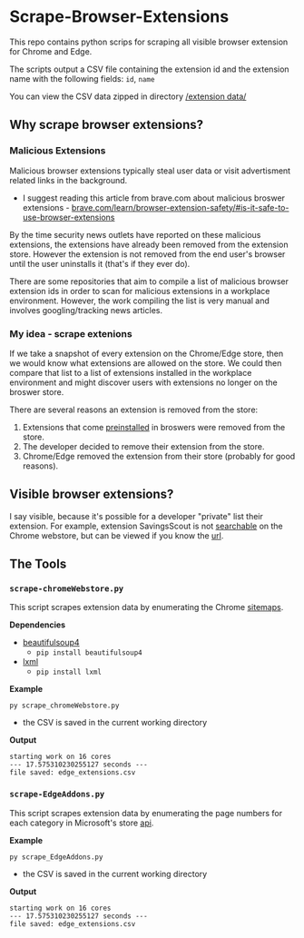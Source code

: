 # Scrape-Browser-Extensions

This repo contains python scrips for scraping all visible browser extension for Chrome and Edge.

The scripts output a CSV file containing the extension id and the extension name with the following fields:
`id`, `name`

You can view the CSV data zipped in directory [/extension data/](https://github.com/adamcysec/Scrape-Browser-Extensions/tree/main/extension%20data)

## Why scrape browser extensions?

### Malicious Extensions

Malicious browser extensions typically steal user data or visit advertisment related links in the background. 

  - I suggest reading this article from brave.com about malicious broswer extensions - [brave.com/learn/browser-extension-safety/#is-it-safe-to-use-browser-extensions](https://brave.com/learn/browser-extension-safety/#is-it-safe-to-use-browser-extensions)

By the time security news outlets have reported on these malicious extensions, the extensions have already been removed from the extension store. However the extension is not removed from the end user's browser until the user uninstalls it (that's if they ever do).

There are some repositories that aim to compile a list of malicious browser extension ids in order to scan for malicious extensions in a workplace environment. However, the work compiling the list is very manual and involves googling/tracking news articles.

### My idea - scrape extenions

If we take a snapshot of every extension on the Chrome/Edge store, then we would know what extensions are allowed on the store. We could then compare that list to a list of extensions installed in the workplace environment and might discover users with extensions no longer on the broswer store. 

There are several reasons an extension is removed from the store:

  1. Extensions that come [preinstalled](https://www.jamieweb.net/info/chrome-extension-ids/) in broswers were removed from the store.
  2. The developer decided to remove their extension from the store.
  3. Chrome/Edge removed the extension from their store (probably for good reasons).

## Visible browser extensions?

I say visible, because it's possible for a developer "private" list their extension. For example, extension SavingsScout is not [searchable](https://chrome.google.com/webstore/search/savingsscout) on the Chrome webstore, but can be viewed if you know the [url](https://chrome.google.com/webstore/detail/savingsscout/ipapbnjifmmdopiipnckioandaniimbf).



## The Tools

### `scrape-chromeWebstore.py`

This script scrapes extension data by enumerating the Chrome [sitemaps](https://chrome.google.com/webstore/sitemap).

**Dependencies**
- [beautifulsoup4](https://pypi.org/project/beautifulsoup4/)
  - `pip install beautifulsoup4`
- [lxml](https://pypi.org/project/lxml/)
  - `pip install lxml`

**Example**

`py scrape_chromeWebstore.py`

- the CSV is saved in the current working directory

**Output**

```
starting work on 16 cores
--- 17.575310230255127 seconds ---
file saved: edge_extensions.csv
```

### `scrape-EdgeAddons.py`

This script scrapes extension data by enumerating the page numbers for each category in Microsoft's store [api](https://microsoftedge.microsoft.com/addons/getfilteredextensions/Productivity?noItems=24&pgNo=1&IncludeExtensionDetailsFields=true).

**Example**

`py scrape_EdgeAddons.py`

- the CSV is saved in the current working directory

**Output**

```
starting work on 16 cores
--- 17.575310230255127 seconds ---
file saved: edge_extensions.csv
```
